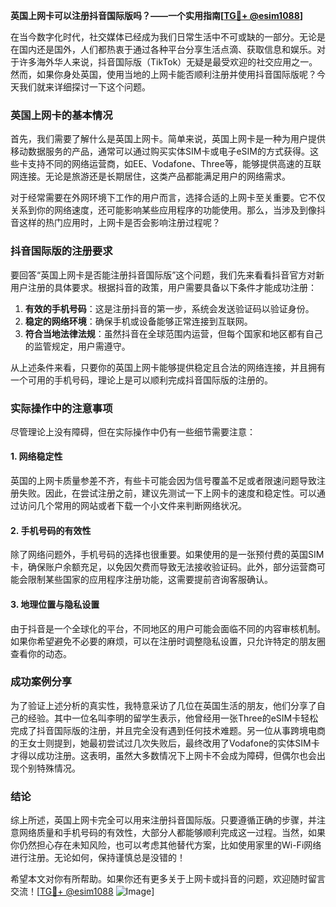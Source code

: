 **英国上网卡可以注册抖音国际版吗？——一个实用指南[[TG💪+ @esim1088](https://t.me/s/esim1088)]**

在当今数字化时代，社交媒体已经成为我们日常生活中不可或缺的一部分。无论是在国内还是国外，人们都热衷于通过各种平台分享生活点滴、获取信息和娱乐。对于许多海外华人来说，抖音国际版（TikTok）无疑是最受欢迎的社交应用之一。然而，如果你身处英国，使用当地的上网卡能否顺利注册并使用抖音国际版呢？今天我们就来详细探讨一下这个问题。

### 英国上网卡的基本情况

首先，我们需要了解什么是英国上网卡。简单来说，英国上网卡是一种为用户提供移动数据服务的产品，通常可以通过购买实体SIM卡或电子eSIM的方式获得。这些卡支持不同的网络运营商，如EE、Vodafone、Three等，能够提供高速的互联网连接。无论是旅游还是长期居住，这类产品都能满足用户的网络需求。

对于经常需要在外网环境下工作的用户而言，选择合适的上网卡至关重要。它不仅关系到你的网络速度，还可能影响某些应用程序的功能使用。那么，当涉及到像抖音这样的热门应用时，上网卡是否会影响注册过程呢？

### 抖音国际版的注册要求

要回答“英国上网卡是否能注册抖音国际版”这个问题，我们先来看看抖音官方对新用户注册的具体要求。根据抖音的政策，用户需要具备以下条件才能成功注册：

1. **有效的手机号码**：这是注册抖音的第一步，系统会发送验证码以验证身份。
2. **稳定的网络环境**：确保手机或设备能够正常连接到互联网。
3. **符合当地法律法规**：虽然抖音在全球范围内运营，但每个国家和地区都有自己的监管规定，用户需遵守。

从上述条件来看，只要你的英国上网卡能够提供稳定且合法的网络连接，并且拥有一个可用的手机号码，理论上是可以顺利完成抖音国际版的注册的。

### 实际操作中的注意事项

尽管理论上没有障碍，但在实际操作中仍有一些细节需要注意：

#### 1. 网络稳定性
英国的上网卡质量参差不齐，有些卡可能会因为信号覆盖不足或者限速问题导致注册失败。因此，在尝试注册之前，建议先测试一下上网卡的速度和稳定性。可以通过访问几个常用的网站或者下载一个小文件来判断网络状况。

#### 2. 手机号码的有效性
除了网络问题外，手机号码的选择也很重要。如果使用的是一张预付费的英国SIM卡，确保账户余额充足，以免因欠费而导致无法接收验证码。此外，部分运营商可能会限制某些国家的应用程序注册功能，这需要提前咨询客服确认。

#### 3. 地理位置与隐私设置
由于抖音是一个全球化的平台，不同地区的用户可能会面临不同的内容审核机制。如果你希望避免不必要的麻烦，可以在注册时调整隐私设置，只允许特定的朋友圈查看你的动态。

### 成功案例分享

为了验证上述分析的真实性，我特意采访了几位在英国生活的朋友，他们分享了自己的经验。其中一位名叫李明的留学生表示，他曾经用一张Three的eSIM卡轻松完成了抖音国际版的注册，并且完全没有遇到任何技术难题。另一位从事跨境电商的王女士则提到，她最初尝试过几次失败后，最终改用了Vodafone的实体SIM卡才得以成功注册。这表明，虽然大多数情况下上网卡不会成为障碍，但偶尔也会出现个别特殊情况。

### 结论

综上所述，英国上网卡完全可以用来注册抖音国际版。只要遵循正确的步骤，并注意网络质量和手机号码的有效性，大部分人都能够顺利完成这一过程。当然，如果你仍然担心存在未知风险，也可以考虑其他替代方案，比如使用家里的Wi-Fi网络进行注册。无论如何，保持谨慎总是没错的！

希望本文对你有所帮助。如果你还有更多关于上网卡或抖音的问题，欢迎随时留言交流！[[TG💪+ @esim1088](https://t.me/s/esim1088) ![Image](https://i.postimg.cc/4NQfJmqS/Snipaste-2025-05-13-00-14-12.png)]
